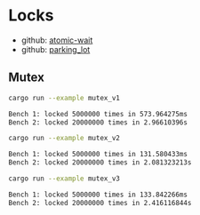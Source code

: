 # Locks

- github: [atomic-wait](https://github.com/m-ou-se/atomic-wait)
- github: [parking_lot](https://github.com/Amanieu/parking_lot)

## Mutex

```bash
cargo run --example mutex_v1

Bench 1: locked 5000000 times in 573.964275ms
Bench 2: locked 20000000 times in 2.96610396s
```

```bash
cargo run --example mutex_v2

Bench 1: locked 5000000 times in 131.580433ms
Bench 2: locked 20000000 times in 2.081323213s
```

```bash
cargo run --example mutex_v3

Bench 1: locked 5000000 times in 133.842266ms
Bench 2: locked 20000000 times in 2.416116844s
```

